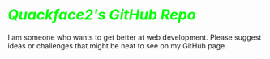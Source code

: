 # <span style="color:#00ff00">*Quackface2's GitHub Repo*</span>
I am someone who wants to get better at web development.
Please suggest ideas or challenges that might be neat
to see on my GitHub page.
